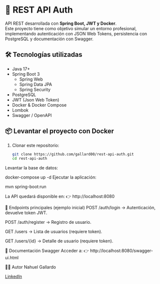 # 🚀 REST API Auth

API REST desarrollada con **Spring Boot, JWT y Docker**.  
Este proyecto tiene como objetivo simular un entorno profesional, implementando autenticación con JSON Web Tokens, persistencia con PostgreSQL y documentación con Swagger.

## 🛠️ Tecnologías utilizadas
- Java 17+
- Spring Boot 3
  - Spring Web
  - Spring Data JPA
  - Spring Security
- PostgreSQL
- JWT (Json Web Token)
- Docker & Docker Compose
- Lombok
- Swagger / OpenAPI

## 📦 Levantar el proyecto con Docker
1. Clonar este repositorio:
   ```bash
   git clone https://github.com/gallard00/rest-api-auth.git
   cd rest-api-auth
Levantar la base de datos:

docker-compose up -d
Ejecutar la aplicación:

mvn spring-boot:run

La API quedará disponible en:
👉 http://localhost:8080

🔑 Endpoints principales (ejemplo inicial)
POST /auth/login → Autenticación, devuelve token JWT.

POST /auth/register → Registro de usuario.

GET /users → Lista de usuarios (requiere token).

GET /users/{id} → Detalle de usuario (requiere token).

📖 Documentación Swagger
Acceder a:
👉 http://localhost:8080/swagger-ui.html

🧑‍💻 Autor
Nahuel Gallardo

[LinkedIn](https://www.linkedin.com/in/nahuel-gallardo-28a471263?utm_source=share&utm_campaign=share_via&utm_content=profile&utm_medium=android_app)
